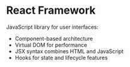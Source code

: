 # React Framework

JavaScript library for user interfaces:
- Component-based architecture
- Virtual DOM for performance
- JSX syntax combines HTML and JavaScript
- Hooks for state and lifecycle features